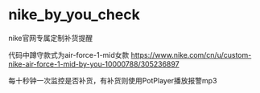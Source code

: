 # nike_by_you_check
nike官网专属定制补货提醒

代码中蹲守款式为air-force-1-mid女款
https://www.nike.com/cn/u/custom-nike-air-force-1-mid-by-you-10000788/305236897

每十秒钟一次监控是否补货，有补货则使用PotPlayer播放报警mp3
